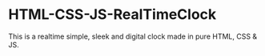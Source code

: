 # HTML-CSS-JS-RealTimeClock
This is a realtime simple, sleek and digital clock made in pure HTML, CSS &amp; JS.
